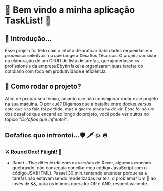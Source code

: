 # 🚀 Bem vindo a minha aplicação TaskList! 🚀

## 🥱 Introdução...

Esse projeto foi feito com o intuito de praticar habilidades requeridas em processos seletivos, no que tange a Desafios Técnicos. 
O projeto consiste na elaboração de um CRUD de lista de tarefas, que ajudedasse os profissionais da empresa Ebytir(fake) a organizarem
suas tarefas do cotidiano com foco em produtividade e eficiência.

## 📍 Como rodar o projeto?

Afim de poupar seu tempo, adianto que não conseguirar rodar esse projeto na sua máquina. O por quê? Digamos que a batalha entre docker *versus* 
este que vos fala foi perdida, mas a guerra ainda há de vir. Esse foi só um dos desafios que encarei ao longo do projeto, vocẽ pode ver outros
no tópico "*Defafios que infrentei*".

## Defafios que infrentei...🛡️  🗡️ 💥 🔥

### ⚔️ Round One! **Fiiight!** 🥊

* React - Tive dificuldade com as versões do React, algumas estavam quebrando, não conseguia conciliar meu código JavaScript com o código JSX(HTML).
Passei 30 min. tentando entender porque as a tarefas não estavam sendo renderizadas na tela, o problema? Um || ao invés de &&, para os íntimos
operador OR e AND, respectivamente.
